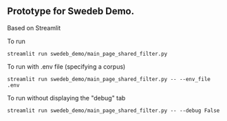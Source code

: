 ## Prototype for Swedeb Demo.

Based on Streamlit

To run


`streamlit run swedeb_demo/main_page_shared_filter.py`

To run with .env file (specifying a corpus)


`streamlit run swedeb_demo/main_page_shared_filter.py -- --env_file .env`

To run without displaying the "debug" tab


`streamlit run swedeb_demo/main_page_shared_filter.py -- --debug False`